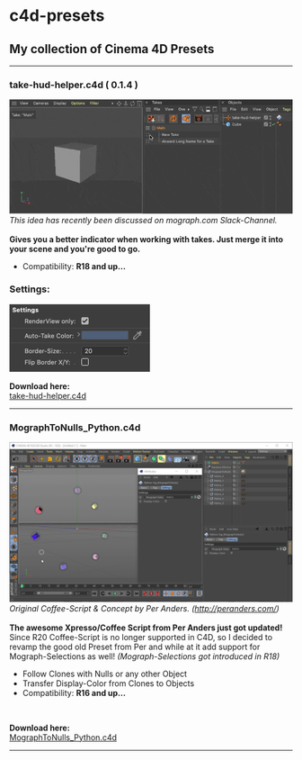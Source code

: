 # c4d-presets
## My collection of Cinema 4D Presets

- - -

### take-hud-helper.c4d ( 0.1.4 )

![<take-hud-helper.gif>](https://github.com/lasselauch/c4d-presets/blob/master/img/take-hud-helper.gif)</br>
_This idea has recently been discussed on mograph.com Slack-Channel._</br></br>
<b>Gives you a better indicator when working with takes. Just merge it into your scene and you're good to go.</b>
</br>
+ Compatibility: <b>R18 and up...</b>

### Settings:
![<take-hud-settings.png>](https://github.com/lasselauch/c4d-presets/blob/master/img/take-hud-settings.png)</br>

**Download here:**</br>
[take-hud-helper.c4d](https://github.com/lasselauch/c4d-presets/blob/master/take-hud-helper.c4d)

- - -

### MographToNulls_Python.c4d

![<MographToNulls_Python.gif>](https://github.com/lasselauch/c4d-presets/blob/master/img/MographToNulls_Python.gif)</br>
_Original Coffee-Script & Concept by Per Anders. (http://peranders.com/)_</br></br>
<b>The awesome Xpresso/Coffee Script from Per Anders just got updated!</b></br>
Since R20 Coffee-Script is no longer supported in C4D, so I decided to revamp the good old Preset from Per and while at it add support for Mograph-Selections as well! _(Mograph-Selections got introduced in R18)_</br>

+ Follow Clones with Nulls or any other Object
+ Transfer Display-Color from Clones to Objects
+ Compatibility: <b>R16 and up...</b>
</br>

**Download here:**</br>
[MographToNulls_Python.c4d](https://github.com/lasselauch/c4d-presets/blob/master/MographToNulls_Python.c4d)

- - -